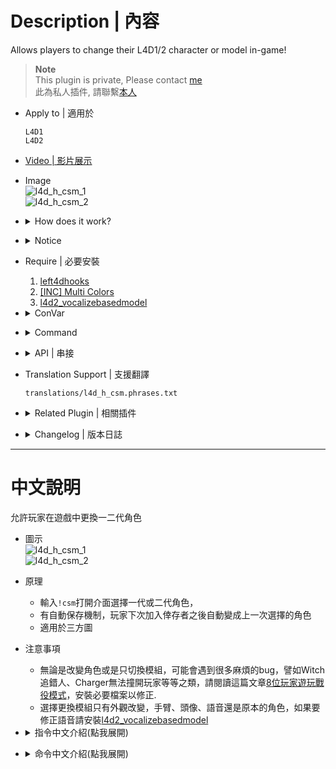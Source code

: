 # Description | 內容
Allows players to change their L4D1/2 character or model in-game!

> __Note__ <br/>
This plugin is private, Please contact [me](/#私人插件列表-private-plugins-list)<br/>
此為私人插件, 請聯繫[本人](/#私人插件列表-private-plugins-list)

* Apply to | 適用於
	```
	L4D1
	L4D2
	```

* [Video | 影片展示](https://youtu.be/NoMHRxnKnFI)

* Image
	<br/>![l4d_h_csm_1](image/l4d_h_csm_1.jpg)
	<br/>![l4d_h_csm_2](image/l4d_h_csm_2.jpg)

* <details><summary>How does it work?</summary>

	* Type ```!csm``` to open menu -> Choose l4d1 character or l4d2 character
	* Save player character with cookie. Player will have same character if rejoin server next time.
</details>

* <details><summary>Notice</summary>

	* Either changing character or changinge model only, you could encounter bunch of bugs, such as charger stop bug, witch incorrect target bug..., read [8+_Survivors_In_Coop](/Tutorial_教學區/English/Game/L4D2/8%2B_Survivors_In_Coop#require) to install require plugins to fix.
	* If you change model only, charactor voice still not changed. To fix this problem, install [l4d2_vocalizebasedmodel](https://github.com/fbef0102/L4D1_2-Plugins/tree/master/l4d2_vocalizebasedmodel)
</details>

* Require | 必要安裝
	1. [left4dhooks](https://forums.alliedmods.net/showthread.php?t=321696)
	2. [[INC] Multi Colors](https://github.com/fbef0102/L4D1_2-Plugins/releases/tag/Multi-Colors)
	3. [l4d2_vocalizebasedmodel](https://github.com/fbef0102/L4D1_2-Plugins/tree/master/l4d2_vocalizebasedmodel)

* <details><summary>ConVar</summary>

	* cfg/sourcemod/l4d_h_csm.cfg
		```php
		// 0=Plugin off, 1=Plugin on.
		l4d_h_csm_enable "1"

		// changes how message displays. (0: Disable, 1:In chat, 2: In Hint Box, 3: In center text)
		l4d_h_csm_type "1"

		// Players with these flags have access to open Character Select Menu (Empty = Everyone, -1: Nobody)
		l4d_h_csm_access_flag ""

		// Sets the number of times clients can change their character per round.
		l4d_h_csm_change_limit "9999"

		// If 1, close Character Select Menu after select
		l4d_h_csm_close_menu "0"

		// If 1, use CookiesCached to save player character. Player will have same character if rejoin server next time.
		l4d_h_csm_save_character_enable "1"

		// (L4D2) If 1, set thirdperson view after player selects character.
		l4d_h_csm_thirdperson_view "1"

		// If 1, when a player changes character, fixes attachments to their weapons. (Dropping the weapon for 0.1 seconds and re-equipping)
		l4d_h_csm_requip_weapons "1"

		// If 1, the following cmd is available, !c,!coach,!n,!nick,!e,!ellis,!r,!rochelle,!b,!bill,!z,!zoey,!f,!francis,!l,!louis
		l4d_h_csm_short_cmd "0"
		```
</details>

* <details><summary>Command</summary>
	
	* **Brings up a menu to select a different character**
		```php
		sm_csm
		```

	* **Brings up a menu to select a client's character (Adm required: ADMFLAG_ROOT)**
		```php
		sm_csc
		```

	* **Change character model to Coach**
		```php
		sm_c
		sm_coach
		```

	* **Change character model to Nick**
		```php
		sm_n
		sm_nick
		```

	* **Change character model to Ellis**
		```php
		sm_e
		sm_ellis
		```

	* **Change character model to Rochelle**
		```php
		sm_r
		sm_rochelle
		```

	* **Change character model to Bill**
		```php
		sm_b
		sm_bill
		```

	* **Change character model to Zoey**
		```php
		sm_z
		sm_zoey
		```

	* **Change character model to Franics**
		```php
		sm_f
		sm_francis
		```

	* **Change character model to Louis**
		```php
		sm_l
		sm_louis
		```
</details>

* <details><summary>API | 串接</summary>

	* [l4d_h_csm.inc](scripting\include\l4d_h_csm.inc)
		```php
		library name: l4d_h_csm
		```
</details>

* Translation Support | 支援翻譯
	```
	translations/l4d_h_csm.phrases.txt
	```

* <details><summary>Related Plugin | 相關插件</summary>

	1. [l4d2_vocalizebasedmodel](https://github.com/fbef0102/L4D1_2-Plugins/tree/master/l4d2_vocalizebasedmodel): Survivors will vocalize based on their model
		> 依照目前模組給予相對應的角色語音
</details>

* <details><summary>Changelog | 版本日誌</summary>

	* v1.9h (2024-11-11)
		* Optimize code
		* Update translation

	* v1.8h (2024-9-7)
		* Fixed change wrong character by !francis cmd 

	* v1.7h (2024-4-7)
		* Update Cvars
		* Update Cmds

	* v1.6h (2024-3-15)
		* Update API
		* Update Cvars
		* Optimize code and improve performance
		* When a player changes model, fixes attachments to their weapons. (Dropping the weapon for 0.1 seconds and re-equipping)

	* v1.5h (2024-2-25)
		* Can't change character if survivor is incap, hanging or pinned by infected
		* Update Translation

	* v1.4h (2024-2-18)
		* Update Cvars

	* v1.3h (2023-12-18)
		* Require left4dhooks v1.33 or above
		* Add api

	* v1.2h (2023-1-15)
		* Support L4D1
		* Use CookiesCached to save player character. Player will have same character if rejoin server next time.

	* v1.1h (2022-11-22)
		* Change prop m_survivorCharacter when change l4d1 or l4d2 model only 
		* Save Menu Position

	* v1.0h
		* Remake code
		* Remove unuseful cvars
		* Safely change character and model
		* Add command to change model directly

	* 2.5a/b
		* [By mi123645](https://forums.alliedmods.net/showthread.php?t=107121)
</details>

- - - -
# 中文說明
允許玩家在遊戲中更換一二代角色

* 圖示
	<br/>![l4d_h_csm_1](image/chi/l4d_h_csm_1.jpg)
	<br/>![l4d_h_csm_2](image/chi/l4d_h_csm_2.jpg)

* 原理
	* 輸入```!csm```打開介面選擇一代或二代角色，
	* 有自動保存機制，玩家下次加入倖存者之後自動變成上一次選擇的角色
	* 適用於三方圖

* 注意事項
	* 無論是改變角色或是只切換模組，可能會遇到很多麻煩的bug，譬如Witch追錯人、Charger無法撞開玩家等等之類，請閱讀這篇文章[8位玩家遊玩戰役模式](/Tutorial_教學區/Chinese_繁體中文/Game/L4D2/8位玩家遊玩戰役模式)，安裝必要檔案以修正.
    * 選擇更換模組只有外觀改變，手臂、頭像、語音還是原本的角色，如果要修正語音請安裝[l4d2_vocalizebasedmodel](https://github.com/fbef0102/L4D1_2-Plugins/tree/master/l4d2_vocalizebasedmodel)

* <details><summary>指令中文介紹(點我展開)</summary>

	* cfg/sourcemod/l4d_h_csm.cfg
		```php
		// 0=啟動插件, 1=關閉插件.
		l4d_h_csm_enable "1"

		// 如何顯示提示 (0: 關閉提示, 1:聊天框, 2: 螢幕下方黑底白字窗口, 3: 螢幕正中間)
		l4d_h_csm_type "1"

		// 擁有這些權限的玩家可以使用!csm命令更換角色 (留白 = 任何人都能使用, -1: 無人能使用)
		l4d_h_csm_access_flag ""

		// 每一回合限制玩家切換角色的次數
		l4d_h_csm_change_limit "9999"

		// 為1時，當選擇完畢角色之後自動關閉介面
		l4d_h_csm_close_menu "0"

		// 使用Cookies保存玩家選擇的角色，意思是說玩家下次加入倖存者之後自動變成上一次選擇的角色
		l4d_h_csm_save_character_enable "1"

		// 為1時，當選擇完畢角色之後切換短暫的第三人稱視角鏡頭
		l4d_h_csm_thirdperson_view "1"

		// 為1時，當玩家切換角色之時，修復身上持有的武器與物資模型錯亂 (重新裝備所有武器與物資)
		l4d_h_csm_requip_weapons "1"

		// 為1時，可以輸入以下指令直接切換角色
		// !c,!coach,!n,!nick,!e,!ellis,!r,!rochelle,!b,!bill,!z,!zoey,!f,!francis,!l,!louis
		l4d_h_csm_short_cmd "0"
		```
</details>

* <details><summary>命令中文介紹(點我展開)</summary>
	
	* **打開一二代角色選擇介面**
		```php
		sm_csm
		```

	* **管理員強制指定的玩家切換角色 (權限: ADMFLAG_ROOT)**
		```php
		sm_csc
		```

	* **切換角色成 Coach**
		```php
		sm_c
		sm_coach
		```

	* **切換角色成 Nick**
		```php
		sm_n
		sm_nick
		```

	* **切換角色成 Ellis**
		```php
		sm_e
		sm_ellis
		```

	* **切換角色成 Rochelle**
		```php
		sm_r
		sm_rochelle
		```

	* **切換角色成 Bill**
		```php
		sm_b
		sm_bill
		```

	* **切換角色成 Zoey**
		```php
		sm_z
		sm_zoey
		```

	* **切換角色成 Franics**
		```php
		sm_f
		sm_francis
		```

	* **切換角色成 Louis**
		```php
		sm_l
		sm_louis
		```
</details>